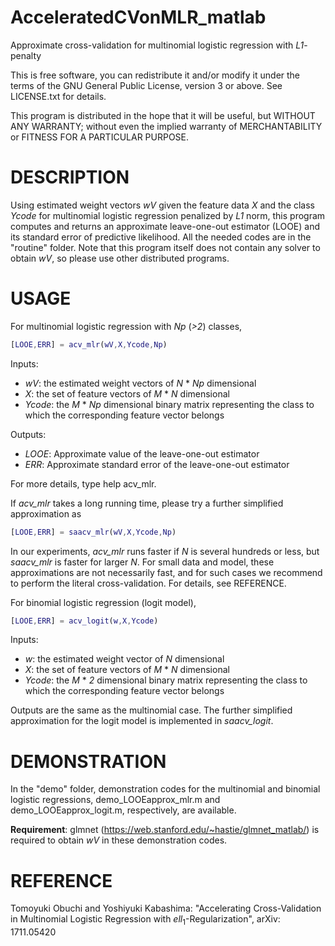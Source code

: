 # AcceleratedCVonMLR_matlab
Approximate cross-validation for multinomial logistic regression with *L1*-penalty

This is free software, you can redistribute it and/or modify it under the terms of the GNU General Public License, version 3 or above. See LICENSE.txt for details.

This program is distributed in the hope that it will be useful, but WITHOUT ANY WARRANTY; without even the implied warranty of MERCHANTABILITY or FITNESS FOR A PARTICULAR PURPOSE.

# DESCRIPTION
Using estimated weight vectors *wV* given the feature data *X* and the class *Ycode* for multinomial logistic regression penalized by *L1* norm, this program computes and returns an approximate leave-one-out estimator (LOOE) and its standard error of predictive likelihood. All the needed codes are in the "routine" folder. Note that this program itself does not contain any solver to obtain *wV*, so please use other distributed programs. 

# USAGE
For multinomial logistic regression with *Np* (*>2*) classes, 
```matlab
[LOOE,ERR] = acv_mlr(wV,X,Ycode,Np)
```
Inputs:
- *wV*: the estimated weight vectors of *N* * *Np* dimensional
- *X*: the set of feature vectors  of *M* * *N* dimensional
- *Ycode*: the *M* * *Np* dimensional binary matrix representing the class to which the corresponding feature vector belongs 

Outputs:
- *LOOE*: Approximate value of the leave-one-out estimator
- *ERR*: Approximate standard error of the leave-one-out estimator

For more details, type help acv_mlr.

If *acv_mlr* takes a long running time, please try a further simplified approximation as
```matlab
[LOOE,ERR] = saacv_mlr(wV,X,Ycode,Np)
```
In our experiments, *acv_mlr* runs faster if *N* is several hundreds or less, but *saacv_mlr* is faster for larger *N*. For small data and model, these approximations are not necessarily fast, and for such cases we recommend to perform the literal cross-validation. For details, see REFERENCE.

For binomial logistic regression (logit model), 
```matlab
[LOOE,ERR] = acv_logit(w,X,Ycode)
```
Inputs:
- *w*: the estimated weight vector of *N* dimensional
- *X*: the set of feature vectors  of *M* * *N* dimensional
- *Ycode*: the *M* * *2* dimensional binary matrix representing the class to which the corresponding feature vector belongs 

Outputs are the same as the multinomial case. The  further simplified approximation for the logit model is implemented in *saacv_logit*. 

# DEMONSTRATION
In the "demo" folder, demonstration codes for the multinomial and binomial logistic regressions, demo_LOOEapprox_mlr.m and demo_LOOEapprox_logit.m, respectively, are available.

**Requirement**: glmnet (https://web.stanford.edu/~hastie/glmnet_matlab/) is required to obtain *wV* in these demonstration codes.
 
# REFERENCE
Tomoyuki Obuchi and Yoshiyuki Kabashima: "Accelerating Cross-Validation in Multinomial Logistic Regression with $ell_1$-Regularization", arXiv: 1711.05420


